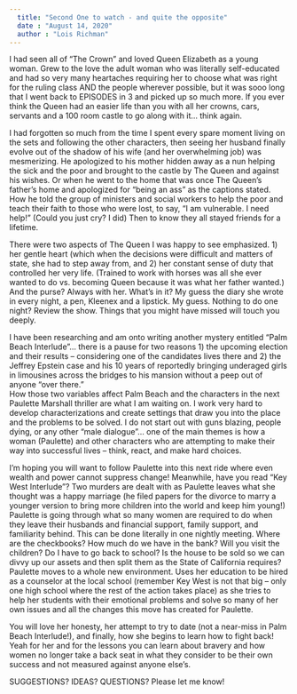 ```yaml
---
  title: "Second One to watch - and quite the opposite"
  date : "August 14, 2020"
  author : "Lois Richman"
---
```



I had seen all of “The Crown” and loved Queen Elizabeth as a young woman. Grew to the love the adult woman who was literally self-educated and had so very many heartaches requiring her to choose what was right for the ruling class AND the people wherever possible, but it was sooo long that I went back to EPISODES in 3 and picked up so much more. If you ever think the Queen had an easier life than you with all her crowns, cars, servants and a 100 room castle to go along with it… think again.

I had forgotten so much from the time I spent every spare moment living on the sets and following the other characters, then seeing her husband finally evolve out of the shadow of his wife (and her overwhelming job) was mesmerizing. He apologized to his mother hidden away as a nun helping the sick and the poor and brought to the castle by The Queen and against his wishes. Or when he went to the home that was once The Queen’s father’s home and apologized for “being an ass” as the captions stated. How he told the group of ministers and social workers to help the poor and teach their faith to those who were lost, to say, “I am vulnerable. I need help!” (Could you just cry? I did) Then to know they all stayed friends for a lifetime.

There were two aspects of The Queen I was happy to see emphasized. 1) her gentle heart (which when the decisions were difficult and matters of state, she had to step away from, and 2) her constant sense of duty that controlled her very life. (Trained to work with horses was all she ever wanted to do vs. becoming Queen because it was what her father wanted.)  And the purse? Always with her. What’s in it? My guess the diary she wrote in every night, a pen, Kleenex and a lipstick. My guess.
Nothing to do one night? Review the show. Things that you might have missed will touch you deeply. 

I have been researching and am onto writing another mystery entitled “Palm Beach Interlude”… there is a pause for two reasons 1)  the upcoming election and their results – considering one of the candidates lives there and 2) the Jeffrey Epstein case and his 10 years of reportedly bringing underaged girls in limousines across the bridges to his mansion without a peep out of anyone “over there.”  
How those two variables affect Palm Beach and the characters in the next Paulette Marshall thriller are what I am waiting on. 
I work very hard to develop characterizations and create settings that draw you into the place and the problems to be solved. I do not start out with guns blazing, people dying, or any other “male dialogue”… one of the main themes is how a woman (Paulette) and other characters who are attempting to make their way into successful lives – think, react, and make hard choices. 

I’m hoping you will want to follow Paulette into this next ride where even wealth and power cannot suppress change! 
Meanwhile, have you read “Key West Interlude”? Two murders are dealt with as Paulette leaves what she thought was a happy marriage (he filed papers for the divorce to marry a younger version to bring more children into the world and keep him young!) Paulette is going through what so many women are required to do when they leave their husbands and financial support, family support, and familiarity behind. This can be done literally in one nightly meeting. Where are the checkbooks? How much do we have in the bank? Will you visit the children? Do I have to go back to school? Is the house to be sold so we can divvy up our assets and then split them as the State of California requires? 
Paulette moves to a whole new environment. Uses her education to be hired as a counselor at the local school (remember Key West is not that big – only one high school where the rest of the action takes place) as she tries to help her students with their emotional problems and solve so many of her own issues and all the changes this move has created for Paulette.

You will love her honesty, her attempt to try to date (not a near-miss in Palm Beach Interlude!), and finally, how she begins to learn how to fight back! Yeah for her and for the lessons you can learn about bravery and how women no longer take a back seat in what they consider to be their own success and not measured against anyone else’s.

SUGGESTIONS? IDEAS? QUESTIONS? Please let me know! 

